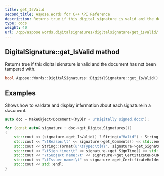 ```yaml
---
title: get_IsValid
second_title: Aspose.Words for C++ API Reference
description: Returns true if this digital signature is valid and the document has not been tampered with.
type: docs
weight: 40
url: /cpp/aspose.words.digitalsignatures/digitalsignature/get_isvalid/
---
```

## DigitalSignature::get_IsValid method


Returns true if this digital signature is valid and the document has not been tampered with.

```cpp
bool Aspose::Words::DigitalSignatures::DigitalSignature::get_IsValid() const
```


## Examples



Shows how to validate and display information about each signature in a document. 
```cpp
auto doc = MakeObject<Document>(MyDir + u"Digitally signed.docx");

for (const auto& signature : doc->get_DigitalSignatures())
{
    std::cout << (signature->get_IsValid() ? String(u"Valid") : String(u"Invalid")) << " signature: " << std::endl;
    std::cout << "\tReason:\t" << signature->get_Comments() << std::endl;
    std::cout << String::Format(u"\tType:\t{0}", signature->get_SignatureType()) << std::endl;
    std::cout << "\tSign time:\t" << signature->get_SignTime() << std::endl;
    std::cout << "\tSubject name:\t" << signature->get_CertificateHolder()->get_Certificate()->get_SubjectName() << std::endl;
    std::cout << "\tIssuer name:\t" << signature->get_CertificateHolder()->get_Certificate()->get_IssuerName()->get_Name() << std::endl;
    std::cout << std::endl;
}
```

